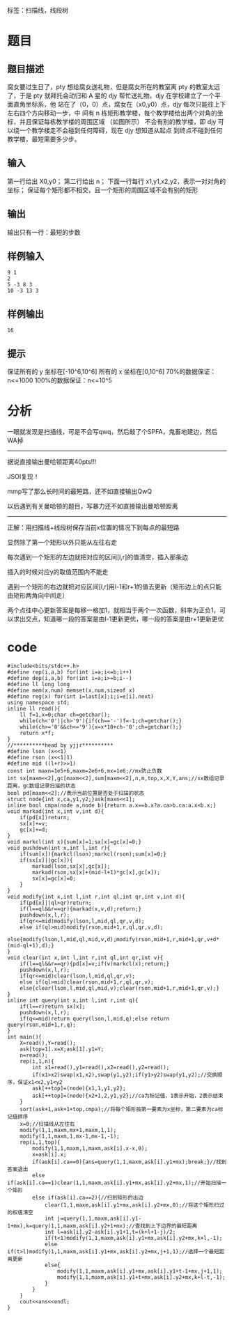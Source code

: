 ﻿---
subtitle: "扫描线+线段树维护+维护一次函数"
tags: 
 - 特殊-扫描线
 - 数据结构-线段树
grammar_cjkRuby: true
catalog: true
layout:  post
header-img: "img/header/P31.jpg"
preview-img: "/img/preview/P31.jpg"
---
标签：扫描线，线段树

# 题目

## 题目描述

腐女要过生日了，pty 想给腐女送礼物，但是腐女所在的教室离 pty 的教室太远了，于是 pty 就拜托会动归和 A 星的 djy 帮忙送礼物。djy 在学校建立了一个平面直角坐标系，他 站在了（0，0）点，腐女在（x0,y0）点，djy 每次只能往上下左右四个方向移动一步，中 间有 n 栋矩形教学楼，每个教学楼给出两个对角的坐标，并且保证每栋教学楼的周围区域 （如图所示） 不会有别的教学楼，即 djy 可以绕一个教学楼走不会碰到任何障碍，现在 djy 想知道从起点 到终点不碰到任何教学楼，最短需要多少步。

## 输入

第一行给出 X0,y0； 第二行给出 n； 下面一行每行 x1,y1,x2,y2，表示一对对角的坐标； 保证每个矩形都不相交，且一个矩形的周围区域不会有别的矩形

## 输出

输出只有一行：最短的步数

## 样例输入
```
9 1
2
5 -3 8 3
10 -3 13 3
```
## 样例输出
```
16 
```
## 提示

保证所有的 y 坐标在[-10^6,10^6]
所有的 x 坐标在[0,10^6]
70%的数据保证：n<=1000
100%的数据保证：n<=10^5

# 分析

一眼就发现是扫描线，可是不会写qwq，然后敲了个SPFA，鬼畜地建边，然后WA掉

------

据说直接输出曼哈顿距离40pts!!!

JSOI复现！

mmp写了那么长时间的最短路，还不如直接输出QwQ

以后遇到有关曼哈顿的题目，写暴力还不如直接输出曼哈顿距离

------

正解：用扫描线+线段树保存当前x位置的情况下到每点的最短路

显然除了第一个矩形以外只能从左往右走 

每次遇到一个矩形的左边就把对应的区间[l,r]的值清空，插入那条边

插入的时候对应y的取值范围内不能走

遇到一个矩形的右边就把对应区间[l,r]用l-1和r+1的值去更新（矩形边上的点只能由矩形两角向中间走）

两个点往中心更新答案是每移一格加1，就相当于两个一次函数，斜率为正负1，可以求出交点，知道哪一段的答案是由l-1更新更优，哪一段的答案是由r+1更新更优

# code
```
#include<bits/stdc++.h>
#define rep(i,a,b) for(int i=a;i<=b;i++)
#define dep(i,a,b) for(int i=a;i>=b;i--)
#define ll long long
#define mem(x,num) memset(x,num,sizeof x)
#define reg(x) for(int i=last[x];i;i=e[i].next)
using namespace std;
inline ll read(){
	ll f=1,x=0;char ch=getchar();
	while(ch<'0'||ch>'9'){if(ch=='-')f=-1;ch=getchar();}
	while(ch>='0'&&ch<='9'){x=x*10+ch-'0';ch=getchar();}
	return x*f;
}
//**********head by yjjr**********
#define lson (x<<1)
#define rson (x<<1|1)
#define mid ((l+r)>>1)
const int maxn=1e5+6,maxm=2e6+6,mx=1e6;//mx防止负数 
int sx[maxm<<2],gc[maxm<<2],sum[maxm<<2],n,m,top,x,X,Y,ans;//sx数组记录距离，gc数组记录扫描的状态 
bool pd[maxm<<2];//表示当前位置是否处于扫描的状态 
struct node{int x,ca,y1,y2;}ask[maxn<<1];
inline bool cmpa(node a,node b){return a.x==b.x?a.ca>b.ca:a.x<b.x;}
void markad(int x,int v,int d){
	if(pd[x])return;
    sx[x]+=v;
    gc[x]+=d;
}
void markcl(int x){sum[x]=1;sx[x]=gc[x]=0;}
void pushdown(int x,int l,int r){
    if(sum[x]){markcl(lson);markcl(rson);sum[x]=0;}
    if(sx[x]||gc[x]){
        markad(lson,sx[x],gc[x]);
        markad(rson,sx[x]+(mid-l+1)*gc[x],gc[x]);
        sx[x]=gc[x]=0;
    }
}
void modify(int x,int l,int r,int ql,int qr,int v,int d){
    if(pd[x]||ql>qr)return;
    if(l==ql&&r==qr){markad(x,v,d);return;}
    pushdown(x,l,r);
    if(qr<=mid)modify(lson,l,mid,ql,qr,v,d);
    else if(ql>mid)modify(rson,mid+1,r,ql,qr,v,d);
    else{modify(lson,l,mid,ql,mid,v,d);modify(rson,mid+1,r,mid+1,qr,v+d*(mid-ql+1),d);}
}
void clear(int x,int l,int r,int ql,int qr,int v){
    if(l==ql&&r==qr){pd[x]=v;if(v)markcl(x);return;}
    pushdown(x,l,r);
    if(qr<=mid)clear(lson,l,mid,ql,qr,v);
    else if(ql>mid)clear(rson,mid+1,r,ql,qr,v);
    else{clear(lson,l,mid,ql,mid,v);clear(rson,mid+1,r,mid+1,qr,v);}
}
inline int query(int x,int l,int r,int q){
	if(l==r)return sx[x];
	pushdown(x,l,r);
	if(q<=mid)return query(lson,l,mid,q);else return query(rson,mid+1,r,q);
}
int main(){
    X=read(),Y=read();
    ask[top=1].x=X;ask[1].y1=Y;
    n=read();
	rep(i,1,n){
		int x1=read(),y1=read(),x2=read(),y2=read();
		if(x1>x2)swap(x1,x2),swap(y1,y2);if(y1>y2)swap(y1,y2);//交换顺序，保证x1<x2,y1<y2 
		ask[++top]=(node){x1,1,y1,y2};	
		ask[++top]=(node){x2+1,2,y1,y2};//ca为标记值，1表示开始，2表示结束 
	}
    sort(ask+1,ask+1+top,cmpa);//将每个矩形按第一要素为x坐标，第二要素为ca标记值排序 
    x=0;//扫描线从左往右 
    modify(1,1,maxm,mx+1,maxm,1,1);
    modify(1,1,maxm,1,mx-1,mx-1,-1);
    rep(i,1,top){
        modify(1,1,maxm,1,maxm,ask[i].x-x,0);
        x=ask[i].x;
        if(ask[i].ca==0){ans=query(1,1,maxm,ask[i].y1+mx);break;}//找到答案退出 
        else if(ask[i].ca==1)clear(1,1,maxm,ask[i].y1+mx,ask[i].y2+mx,1);//开始扫描一个矩形 
        else if(ask[i].ca==2){//扫到矩形的出边 
			clear(1,1,maxm,ask[i].y1+mx,ask[i].y2+mx,0);//将这个矩形扫过的权值清空 
            int j=query(1,1,maxm,ask[i].y1-1+mx),k=query(1,1,maxm,ask[i].y2+1+mx);//查找到上下边界的最短距离 
            int l=ask[i].y2-ask[i].y1+1,t=(k+l+1-j)/2;
            if(t<1)modify(1,1,maxm,ask[i].y1+mx,ask[i].y2+mx,k+l,-1);
            else if(t>l)modify(1,1,maxm,ask[i].y1+mx,ask[i].y2+mx,j+1,1);//选择一个最短距离更新 
            else{
                modify(1,1,maxm,ask[i].y1+mx,ask[i].y1+t-1+mx,j+1,1);
                modify(1,1,maxm,ask[i].y1+t+mx,ask[i].y2+mx,k+l-t,-1);
            }
        }
    }
    cout<<ans<<endl;
}
```